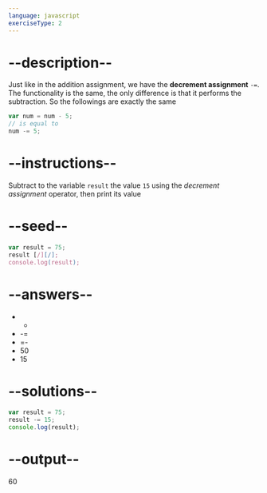 ```yaml
---
language: javascript
exerciseType: 2
---
```


# --description--

Just like in the addition assignment, we have the **decrement assignment** `-=`.
The functionality is the same, the only difference is that it performs the subtraction.
So the followings are exactly the same
```javascript
var num = num - 5;
// is equal to
num -= 5;
```

# --instructions--

Subtract to the variable `result` the value `15` using the *decrement assignment* operator, then print its value

# --seed--

```javascript
var result = 75;
result [/][/];
console.log(result);
```

# --answers--

- - 
- -= 
- =- 
- 50
- 15

# --solutions--

```javascript
var result = 75;
result -= 15;
console.log(result);
```

# --output--

60
